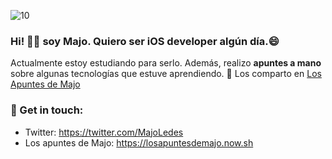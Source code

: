 ![10](https://user-images.githubusercontent.com/55170175/114474409-87dd6800-9bcc-11eb-9ca0-538bd30ae29b.png)

### Hi! 👋🏼 soy Majo. Quiero ser iOS developer algún día.😄 
Actualmente estoy estudiando para serlo. Además, realizo **apuntes a mano** sobre algunas tecnologías que estuve aprendiendo.
💖 Los comparto en [Los Apuntes de Majo](http://losapuntesdemajo.now.sh)

### 🖤 Get in touch: 
* Twitter: https://twitter.com/MajoLedes
* Los apuntes de Majo: https://losapuntesdemajo.now.sh




<!--
**majoledesma/majoledesma** is a ✨ _special_ ✨ repository because its `README.md` (this file) appears on your GitHub profile.
